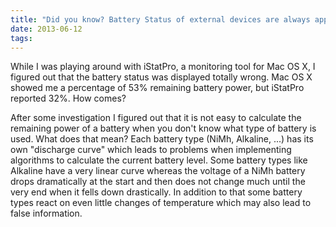 ```yaml
---
title: "Did you know? Battery Status of external devices are always approximated!"
date: 2013-06-12
tags:
---
```

While I was playing around with iStatPro, a monitoring tool for Mac OS X, I figured out that the battery status was displayed totally wrong. Mac OS X showed me a percentage of 53% remaining battery power, but iStatPro reported 32%. How comes?

After some investigation I figured out that it is not easy to calculate the remaining power of a battery when you don't know what type of battery is used. What does that mean? Each battery type (NiMh, Alkaline, ...) has its own "discharge curve" which leads to problems when implementing algorithms to calculate the current battery level. Some battery types like Alkaline have a very linear curve whereas the voltage of a NiMh battery drops dramatically at the start and then does not change much until the very end when it fells down drastically. In addition to that some battery types react on even little changes of temperature which may also lead to false information.